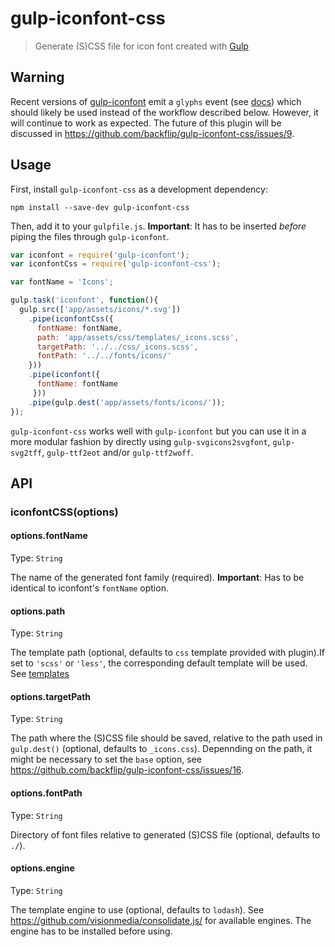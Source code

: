 # gulp-iconfont-css
> Generate (S)CSS file for icon font created with [Gulp](http://gulpjs.com/)

## Warning

Recent versions of [gulp-iconfont](https://github.com/nfroidure/gulp-iconfont) emit a `glyphs` event (see [docs](https://github.com/nfroidure/gulp-iconfont/)) which should likely be used instead of the workflow described below. However, it will continue to work as expected.
The future of this plugin will be discussed in https://github.com/backflip/gulp-iconfont-css/issues/9.

## Usage

First, install `gulp-iconfont-css` as a development dependency:

```shell
npm install --save-dev gulp-iconfont-css
```

Then, add it to your `gulpfile.js`. **Important**: It has to be inserted *before* piping the files through `gulp-iconfont`.

```javascript
var iconfont = require('gulp-iconfont');
var iconfontCss = require('gulp-iconfont-css');

var fontName = 'Icons';

gulp.task('iconfont', function(){
  gulp.src(['app/assets/icons/*.svg'])
    .pipe(iconfontCss({
      fontName: fontName,
      path: 'app/assets/css/templates/_icons.scss',
      targetPath: '../../css/_icons.scss',
      fontPath: '../../fonts/icons/'
    }))
    .pipe(iconfont({
      fontName: fontName
     }))
    .pipe(gulp.dest('app/assets/fonts/icons/'));
});
```

`gulp-iconfont-css` works well with `gulp-iconfont` but you can use it in a more modular fashion by directly using `gulp-svgicons2svgfont`, `gulp-svg2tff`, `gulp-ttf2eot` and/or `gulp-ttf2woff`.

## API

### iconfontCSS(options)

#### options.fontName
Type: `String`

The name of the generated font family (required). **Important**: Has to be identical to iconfont's ```fontName``` option.

#### options.path
Type: `String`

The template path (optional, defaults to `css` template provided with plugin).If set to `'scss'` or `'less'`, the corresponding default template will be used. See [templates](templates)

#### options.targetPath
Type: `String`

The path where the (S)CSS file should be saved, relative to the path used in ```gulp.dest()``` (optional, defaults to ```_icons.css```). Depennding on the path, it might be necessary to set the ```base``` option, see https://github.com/backflip/gulp-iconfont-css/issues/16.

#### options.fontPath
Type: `String`

Directory of font files relative to generated (S)CSS file (optional, defaults to ```./```).

#### options.engine
Type: `String`

The template engine to use (optional, defaults to ```lodash```). 
See https://github.com/visionmedia/consolidate.js/ for available engines. The engine has to be installed before using.
